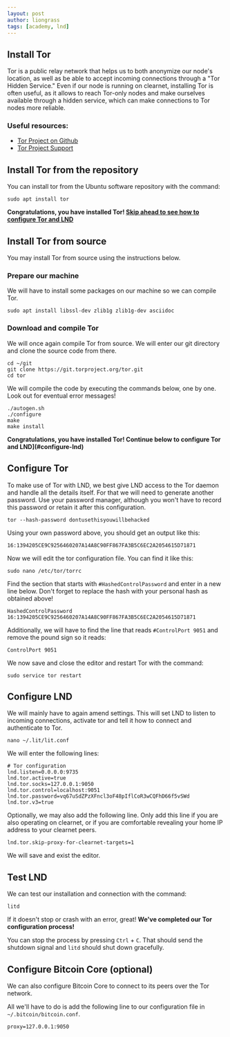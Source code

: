 ```yaml
---
layout: post
author: liongrass
tags: [academy, lnd]
---
```


## Install Tor

Tor is a public relay network that helps us to both anonymize our node's location, as well as be able to accept incoming connections through a "Tor Hidden Service." Even if our node is running on clearnet, installing Tor is often useful, as it allows to reach Tor-only nodes and make ourselves available through a hidden service, which can make connections to Tor nodes more reliable.

### Useful resources:

- [Tor Project on Github](https://github.com/torproject/tor)
- [Tor Project Support](https://support.torproject.org/)

## Install Tor from the repository

You can install tor from the Ubuntu software repository with the command:

```shell
sudo apt install tor
```

**Congratulations, you have installed Tor! [Skip ahead to see how to configure Tor and LND](#configure-tor)**


## Install Tor from source

You may install Tor from source using the instructions below.

### Prepare our machine

We will have to install some packages on our machine so we can compile Tor.

```shell
sudo apt install libssl-dev zlib1g zlib1g-dev asciidoc
```

### Download and compile Tor

We will once again compile Tor from source. We will enter our git directory and clone the source code from there.

```shell
cd ~/git
git clone https://git.torproject.org/tor.git
cd tor
```

We will compile the code by executing the commands below, one by one. Look out for eventual error messages!

```shell
./autogen.sh
./configure
make
make install
```

**Congratulations, you have installed Tor! Continue below to configure Tor and LND](#configure-lnd)**

## Configure Tor

To make use of Tor with LND, we best give LND access to the Tor daemon and handle all the details itself. For that we will need to generate another password. Use your password manager, although you won't have to record this password or retain it after this configuration.

```shell
tor --hash-password dontusethisyouwillbehacked
```

Using your own password above, you should get an output like this:

```
16:1394205CE9C9256460207A14A8C90FF867FA3B5C6EC2A2054615D71871
```

Now we will edit the tor configuration file. You can find it like this:

```shell
sudo nano /etc/tor/torrc
```

Find the section that starts with `#HashedControlPassword` and enter in a new line below. Don't forget to replace the hash with your personal hash as obtained above!

```
HashedControlPassword 16:1394205CE9C9256460207A14A8C90FF867FA3B5C6EC2A2054615D71871
```

Additionally, we will have to find the line that reads `#ControlPort 9051` and remove the pound sign so it reads:

```
ControlPort 9051
```

We now save and close the editor and restart Tor with the command:

```shell
sudo service tor restart
```

## Configure LND

We will mainly have to again amend settings. This will set LND to listen to incoming connections, activate tor and tell it how to connect and authenticate to Tor.

```shell
nano ~/.lit/lit.conf
```

We will enter the following lines:

```
# Tor configuration
lnd.listen=0.0.0.0:9735
lnd.tor.active=true
lnd.tor.socks=127.0.0.1:9050
lnd.tor.control=localhost:9051
lnd.tor.password=vq67uSdZPzXFncl3oF48pIflCoR3wCQFhD66f5vSWd
lnd.tor.v3=true
```

Optionally, we may also add the following line. Only add this line if you are also operating on clearnet, or if you are comfortable revealing your home IP address to your clearnet peers.

```
lnd.tor.skip-proxy-for-clearnet-targets=1
```

We will save and exist the editor.

## Test LND

We can test our installation and connection with the command:

```shell
litd
```

If it doesn't stop or crash with an error, great! **We've completed our Tor configuration process!**

You can stop the process by pressing `Ctrl` + `C`. That should send the shutdown signal and `litd` should shut down gracefully.

## Configure Bitcoin Core (optional)

We can also configure Bitcoin Core to connect to its peers over the Tor network.

All we'll have to do is add the following line to our configuration file in `~/.bitcoin/bitcoin.conf`.

```
proxy=127.0.0.1:9050
```
